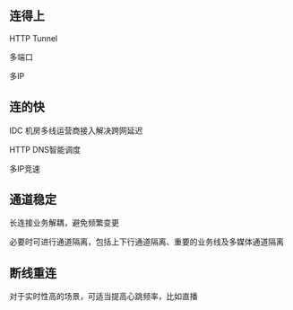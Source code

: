## 连得上

HTTP Tunnel

多端口

多IP

## 连的快

IDC 机房多线运营商接入解决跨网延迟

HTTP DNS智能调度

多IP竞速

## 通道稳定

长连接业务解耦，避免频繁变更

必要时可进行通道隔离，包括上下行通道隔离、重要的业务线及多媒体通道隔离

## 断线重连

对于实时性高的场景，可适当提高心跳频率，比如直播
